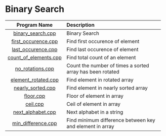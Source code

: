 # Binary Search

|                  Program Name                  | Description                                               |
| :--------------------------------------------: | :-------------------------------------------------------- |
|     [binary_search.cpp](binary_search.cpp)     | Binary Search                                             |
|   [first_occurence.cpp](first_occurence.cpp)   | Find first occurence of element                           |
|    [last_occurence.cpp](last_occurence.cpp)    | Find last occurence of element                            |
| [count_of_elements.cpp](count_of_elements.cpp) | Find total count of an element                            |
|      [no_rotations.cpp](no_rotations.cpp)      | Count the number of times a sorted array has been rotated |
|   [element_rotated.cpp](element_rotated.cpp)   | Find element in rotated array                             |
|     [nearly_sorted.cpp](nearly_sorted.cpp)     | Find element in nearly sorted array                       |
|             [floor.cpp](floor.cpp)             | Floor of element in array                                 |
|              [ceil.cpp](ceil.cpp)              | Ceil of element in array                                  |
|     [next_alphabet.cpp](next_alphabet.cpp)     | Next alphabet in a string                                 |
|    [min_difference.cpp](min_difference.cpp)    | Find minimum difference between key and element in array  |
